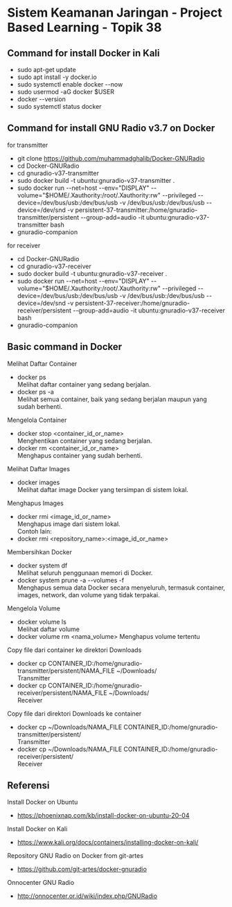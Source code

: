 # Sistem Keamanan Jaringan - Project Based Learning - Topik 38
  
  
## Command for install Docker in Kali
- sudo apt-get update
- sudo apt install -y docker.io
- sudo systemctl enable docker --now
- sudo usermod -aG docker $USER
- docker --version
- sudo systemctl status docker
  
  
## Command for install GNU Radio v3.7 on Docker
for transmitter
- git clone https://github.com/muhammadghalib/Docker-GNURadio
- cd Docker-GNURadio
- cd gnuradio-v37-transmitter
- sudo docker build -t ubuntu:gnuradio-v37-transmitter .
- sudo docker run --net=host --env="DISPLAY" --volume="$HOME/.Xauthority:/root/.Xauthority:rw" --privileged --device=/dev/bus/usb:/dev/bus/usb -v /dev/bus/usb:/dev/bus/usb --device=/dev/snd -v persistent-37-transmitter:/home/gnuradio-transmitter/persistent --group-add=audio -it ubuntu:gnuradio-v37-transmitter bash
- gnuradio-companion

for receiver
- cd Docker-GNURadio
- cd gnuradio-v37-receiver
- sudo docker build -t ubuntu:gnuradio-v37-receiver .
- sudo docker run --net=host --env="DISPLAY" --volume="$HOME/.Xauthority:/root/.Xauthority:rw" --privileged --device=/dev/bus/usb:/dev/bus/usb -v /dev/bus/usb:/dev/bus/usb --device=/dev/snd -v persistent-37-receiver:/home/gnuradio-receiver/persistent --group-add=audio -it ubuntu:gnuradio-v37-receiver bash
- gnuradio-companion

## Basic command in Docker
Melihat Daftar Container
- docker ps  
  Melihat daftar container yang sedang berjalan.
- docker ps -a  
  Melihat semua container, baik yang sedang berjalan maupun yang sudah berhenti.

Mengelola Container
- docker stop <container_id_or_name>  
  Menghentikan container yang sedang berjalan.
- docker rm <container_id_or_name>  
  Menghapus container yang sudah berhenti.

Melihat Daftar Images
- docker images  
  Melihat daftar image Docker yang tersimpan di sistem lokal.

Menghapus Images
- docker rmi <image_id_or_name>  
  Menghapus image dari sistem lokal.  
Contoh lain:
- docker rmi <repository_name>:<image_id_or_name>

Membersihkan Docker
- docker system df  
  Melihat seluruh penggunaan memori di Docker.
- docker system prune -a --volumes -f  
  Menghapus semua data Docker secara menyeluruh, termasuk container, images, network, dan volume yang tidak terpakai.

Mengelola Volume
- docker volume ls  
  Melihat daftar volume
- docker volume rm <nama_volume>
  Menghapus volume tertentu  

Copy file dari container ke direktori Downloads  
- docker cp CONTAINER_ID:/home/gnuradio-transmitter/persistent/NAMA_FILE ~/Downloads/  
  Transmitter  
- docker cp CONTAINER_ID:/home/gnuradio-receiver/persistent/NAMA_FILE ~/Downloads/  
  Receiver  
  
Copy file dari direktori Downloads ke container  
- docker cp ~/Downloads/NAMA_FILE CONTAINER_ID:/home/gnuradio-transmitter/persistent/  
  Transmitter  
- docker cp ~/Downloads/NAMA_FILE CONTAINER_ID:/home/gnuradio-receiver/persistent/  
  Receiver  
  
  
## Referensi
Install Docker on Ubuntu
- https://phoenixnap.com/kb/install-docker-on-ubuntu-20-04

Install Docker on Kali
- https://www.kali.org/docs/containers/installing-docker-on-kali/

Repository GNU Radio on Docker from git-artes
- https://github.com/git-artes/docker-gnuradio

Onnocenter GNU Radio
- http://onnocenter.or.id/wiki/index.php/GNURadio












